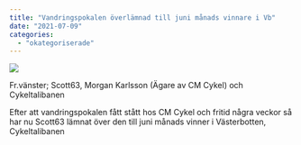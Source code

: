 ```yaml
---
title: "Vandringspokalen överlämnad till juni månads vinnare i Vb"
date: "2021-07-09"
categories: 
  - "okategoriserade"
---
```


![](https://turfvasterbotten.files.wordpress.com/2021/07/213607845_208043501090822_9201446635302340886_n.jpg?w=864)

Fr.vänster; Scott63, Morgan Karlsson (Ägare av CM Cykel) och Cykeltalibanen

Efter att vandringspokalen fått stått hos CM Cykel och fritid några veckor så har nu Scott63 lämnat över den till juni månads vinner i Västerbotten, Cykeltalibanen
